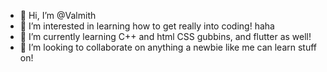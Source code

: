 - 👋 Hi, I’m @Valmith
- 👀 I’m interested in learning how to get really into coding! haha
- 🌱 I’m currently learning C++ and html CSS gubbins, and flutter as well!
- 💞️ I’m looking to collaborate on anything a newbie like me can learn stuff on!


<!---
Valmith/Valmith is a ✨ special ✨ repository because its `README.md` (this file) appears on your GitHub profile.
You can click the Preview link to take a look at your changes.
--->
